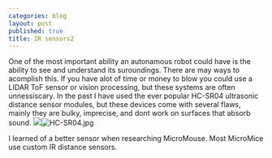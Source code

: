 ```yaml
---
categories: blog
layout: post
published: true
title: IR sensors2
---
```

One of the most important ability an autonamous robot could have is the ability to see and understand its suroundings. There are may ways to acomplish this. If you have alot of time or money to blow you could use a LIDAR ToF sensor or vision processing, but these systems are often unnessiscary. In the past I have used the ever popular HC-SR04 ultrasonic distance sensor modules, but these devices come with several flaws, mainly they are bulky, imprecise, and dont work on surfaces that absorb sound.
![]({{site.baseurl}}/images/HC-SR04.jpg)![HC-SR04.jpg]({{site.baseurl}}/images/HC-SR04.jpg)

I learned of a better sensor when researching MicroMouse. Most MicroMice use custom IR distance sensors.


